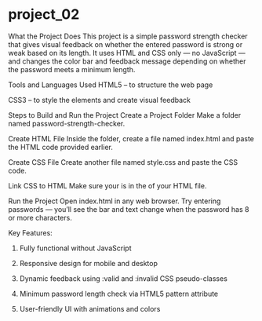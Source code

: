 # project_02
What the Project Does
This project is a simple password strength checker that gives visual feedback on whether the entered password is strong or weak based on its length. It uses HTML and CSS only — no JavaScript — and changes the color bar and feedback message depending on whether the password meets a minimum length.

Tools and Languages Used
HTML5 – to structure the web page

CSS3 – to style the elements and create visual feedback

Steps to Build and Run the Project
Create a Project Folder
Make a folder named password-strength-checker.

Create HTML File
Inside the folder, create a file named index.html and paste the HTML code provided earlier.

Create CSS File
Create another file named style.css and paste the CSS code.

Link CSS to HTML
Make sure your <link rel="stylesheet" href="style.css" /> is in the <head> of your HTML file.

Run the Project
Open index.html in any web browser. Try entering passwords — you’ll see the bar and text change when the password has 8 or more characters.

Key Features:
1) Fully functional without JavaScript

2) Responsive design for mobile and desktop

3) Dynamic feedback using :valid and :invalid CSS pseudo-classes

4) Minimum password length check via HTML5 pattern attribute

5) User-friendly UI with animations and colors

